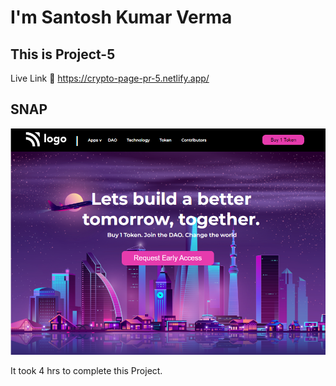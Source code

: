 # I'm Santosh Kumar Verma

## This is Project-5

Live Link 🔗
https://crypto-page-pr-5.netlify.app/

## SNAP

![SNAP](./Pr-5.png)

It took 4 hrs to complete this Project.